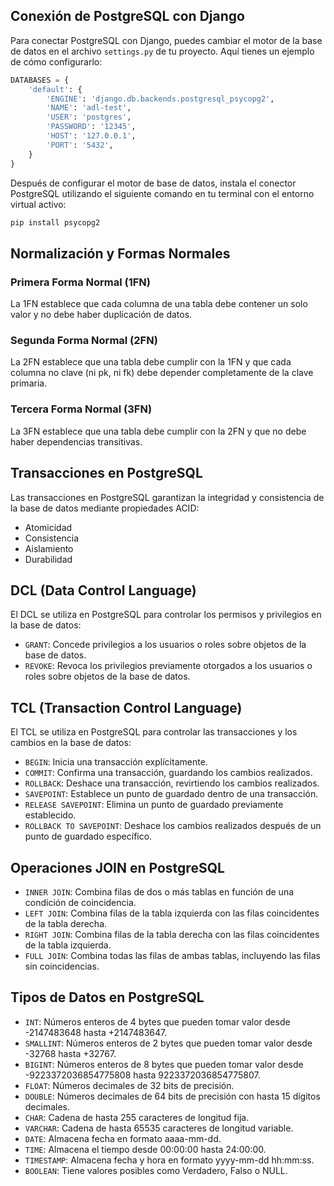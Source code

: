 
## Conexión de PostgreSQL con Django

Para conectar PostgreSQL con Django, puedes cambiar el motor de la base de datos en el archivo `settings.py` de tu proyecto. Aquí tienes un ejemplo de cómo configurarlo:

```python
DATABASES = {
    'default': {
        'ENGINE': 'django.db.backends.postgresql_psycopg2',
        'NAME': 'adl-test',
        'USER': 'postgres',
        'PASSWORD': '12345',
        'HOST': '127.0.0.1',
        'PORT': '5432',
    }
}
```

Después de configurar el motor de base de datos, instala el conector PostgreSQL utilizando el siguiente comando en tu terminal con el entorno virtual activo:

```bash
pip install psycopg2
```

## Normalización y Formas Normales

### Primera Forma Normal (1FN)

La 1FN establece que cada columna de una tabla debe contener un solo valor y no debe haber duplicación de datos.

### Segunda Forma Normal (2FN)

La 2FN establece que una tabla debe cumplir con la 1FN y que cada columna no clave (ni pk, ni fk) debe depender completamente de la clave primaria.

### Tercera Forma Normal (3FN)

La 3FN establece que una tabla debe cumplir con la 2FN y que no debe haber dependencias transitivas.

## Transacciones en PostgreSQL

Las transacciones en PostgreSQL garantizan la integridad y consistencia de la base de datos mediante propiedades ACID:

- Atomicidad
- Consistencia
- Aislamiento
- Durabilidad

## DCL (Data Control Language)

El DCL se utiliza en PostgreSQL para controlar los permisos y privilegios en la base de datos:

- `GRANT`: Concede privilegios a los usuarios o roles sobre objetos de la base de datos.
- `REVOKE`: Revoca los privilegios previamente otorgados a los usuarios o roles sobre objetos de la base de datos.

## TCL (Transaction Control Language)

El TCL se utiliza en PostgreSQL para controlar las transacciones y los cambios en la base de datos:

- `BEGIN`: Inicia una transacción explícitamente.
- `COMMIT`: Confirma una transacción, guardando los cambios realizados.
- `ROLLBACK`: Deshace una transacción, revirtiendo los cambios realizados.
- `SAVEPOINT`: Establece un punto de guardado dentro de una transacción.
- `RELEASE SAVEPOINT`: Elimina un punto de guardado previamente establecido.
- `ROLLBACK TO SAVEPOINT`: Deshace los cambios realizados después de un punto de guardado específico.

## Operaciones JOIN en PostgreSQL

- `INNER JOIN`: Combina filas de dos o más tablas en función de una condición de coincidencia.
- `LEFT JOIN`: Combina filas de la tabla izquierda con las filas coincidentes de la tabla derecha.
- `RIGHT JOIN`: Combina filas de la tabla derecha con las filas coincidentes de la tabla izquierda.
- `FULL JOIN`: Combina todas las filas de ambas tablas, incluyendo las filas sin coincidencias.

## Tipos de Datos en PostgreSQL

- `INT`: Números enteros de 4 bytes que pueden tomar valor desde -2147483648 hasta +2147483647.
- `SMALLINT`: Números enteros de 2 bytes que pueden tomar valor desde -32768 hasta +32767.
- `BIGINT`: Números enteros de 8 bytes que pueden tomar valor desde -9223372036854775808 hasta 9223372036854775807.
- `FLOAT`: Números decimales de 32 bits de precisión.
- `DOUBLE`: Números decimales de 64 bits de precisión con hasta 15 dígitos decimales.
- `CHAR`: Cadena de hasta 255 caracteres de longitud fija.
- `VARCHAR`: Cadena de hasta 65535 caracteres de longitud variable.
- `DATE`: Almacena fecha en formato aaaa-mm-dd.
- `TIME`: Almacena el tiempo desde 00:00:00 hasta 24:00:00.
- `TIMESTAMP`: Almacena fecha y hora en formato yyyy-mm-dd hh:mm:ss.
- `BOOLEAN`: Tiene valores posibles como Verdadero, Falso o NULL.

